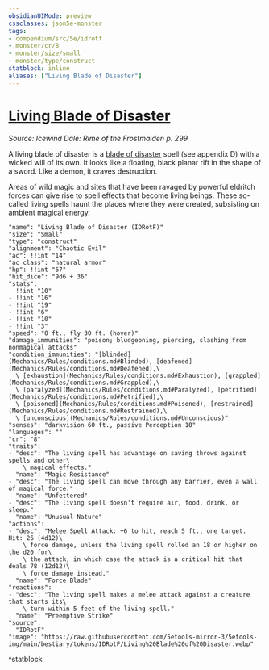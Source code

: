 ```yaml
---
obsidianUIMode: preview
cssclasses: json5e-monster
tags:
- compendium/src/5e/idrotf
- monster/cr/8
- monster/size/small
- monster/type/construct
statblock: inline
aliases: ["Living Blade of Disaster"]
---
```

# [Living Blade of Disaster](Mechanics\bestiary\construct/living-blade-of-disaster-idrotf.md)
*Source: Icewind Dale: Rime of the Frostmaiden p. 299*  

A living blade of disaster is a [blade of disaster](Mechanics/spells/blade-of-disaster-tce.md) spell (see appendix D) with a wicked will of its own. It looks like a floating, black planar rift in the shape of a sword. Like a demon, it craves destruction.

Areas of wild magic and sites that have been ravaged by powerful eldritch forces can give rise to spell effects that become living beings. These so-called living spells haunt the places where they were created, subsisting on ambient magical energy.

```statblock
"name": "Living Blade of Disaster (IDRotF)"
"size": "Small"
"type": "construct"
"alignment": "Chaotic Evil"
"ac": !!int "14"
"ac_class": "natural armor"
"hp": !!int "67"
"hit_dice": "9d6 + 36"
"stats":
- !!int "10"
- !!int "16"
- !!int "19"
- !!int "6"
- !!int "10"
- !!int "3"
"speed": "0 ft., fly 30 ft. (hover)"
"damage_immunities": "poison; bludgeoning, piercing, slashing from nonmagical attacks"
"condition_immunities": "[blinded](Mechanics/Rules/conditions.md#Blinded), [deafened](Mechanics/Rules/conditions.md#Deafened),\
  \ [exhaustion](Mechanics/Rules/conditions.md#Exhaustion), [grappled](Mechanics/Rules/conditions.md#Grappled),\
  \ [paralyzed](Mechanics/Rules/conditions.md#Paralyzed), [petrified](Mechanics/Rules/conditions.md#Petrified),\
  \ [poisoned](Mechanics/Rules/conditions.md#Poisoned), [restrained](Mechanics/Rules/conditions.md#Restrained),\
  \ [unconscious](Mechanics/Rules/conditions.md#Unconscious)"
"senses": "darkvision 60 ft., passive Perception 10"
"languages": ""
"cr": "8"
"traits":
- "desc": "The living spell has advantage on saving throws against spells and other\
    \ magical effects."
  "name": "Magic Resistance"
- "desc": "The living spell can move through any barrier, even a wall of magical force."
  "name": "Unfettered"
- "desc": "The living spell doesn't require air, food, drink, or sleep."
  "name": "Unusual Nature"
"actions":
- "desc": "Melee Spell Attack: +6 to hit, reach 5 ft., one target. Hit: 26 (4d12)\
    \ force damage, unless the living spell rolled an 18 or higher on the d20 for\
    \ the attack, in which case the attack is a critical hit that deals 78 (12d12)\
    \ force damage instead."
  "name": "Force Blade"
"reactions":
- "desc": "The living spell makes a melee attack against a creature that starts its\
    \ turn within 5 feet of the living spell."
  "name": "Preemptive Strike"
"source":
- "IDRotF"
"image": "https://raw.githubusercontent.com/5etools-mirror-3/5etools-img/main/bestiary/tokens/IDRotF/Living%20Blade%20of%20Disaster.webp"
```
^statblock